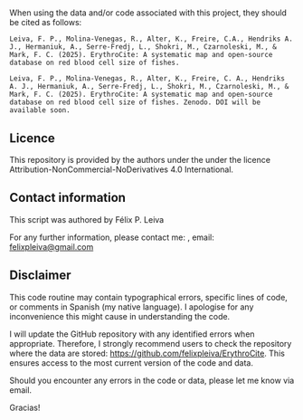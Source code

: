 # 
 
When using the data and/or code associated with this project, they should be cited as follows:

    Leiva, F. P., Molina-Venegas, R., Alter, K., Freire, C.A., Hendriks A. J., Hermaniuk, A., Serre-Fredj, L., Shokri, M., Czarnoleski, M., & Mark, F. C. (2025). ErythroCite: A systematic map and open-source database on red blood cell size of fishes.

    Leiva, F. P., Molina-Venegas, R., Alter, K., Freire, C. A., Hendriks A. J., Hermaniuk, A., Serre-Fredj, L., Shokri, M., Czarnoleski, M., & Mark, F. C. (2025). ErythroCite: A systematic map and open-source database on red blood cell size of fishes. Zenodo. DOI will be available soon.


## Licence
This repository is provided by the authors under the under the licence Attribution-NonCommercial-NoDerivatives 4.0 International.

## Contact information
This script was authored by Félix P. Leiva

For any further information, please contact me: , email: felixpleiva@gmail.com

## Disclaimer

This code routine may contain typographical errors, specific lines of code, or comments in Spanish (my native language). I apologise for any inconvenience this might cause in understanding the code.

I will update the GitHub repository with any identified errors when appropriate. Therefore, I strongly recommend users to check the repository where the data are stored: https://github.com/felixpleiva/ErythroCite. This ensures access to the most current version of the code and data.

Should you encounter any errors in the code or data, please let me know via email.

Gracias!